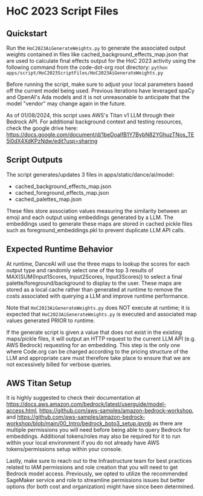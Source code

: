 # HoC 2023 Script Files

## Quickstart

Run the `HoC2023AiGenerateWeights.py` to generate the associated output weights contained in files like cached_background_effects_map.json that are used to calculate final effects output for the HoC 2023 activity using the following command from the code-dot-org root directory:
`python apps/script/HoC2023ScriptFiles/HoC2023AiGenerateWeights.py`

Before running the script, make sure to adjust your local parameters based off the current model being used. Previous iterations have leveraged spaCy and OpenAI's Ada models and it is not unreasonable to anticipate that the model "vendor" may change again in the future.

As of 01/08/2024, this script uses AWS's Titan v1 LLM through their Bedrock API. For additional background context and testing resources, check the google drive here: https://docs.google.com/document/d/1beDoalfB1Y7BybN82YGhuzTNos_TE5l0dX4XdKPzNdw/edit?usp=sharing

## Script Outputs

The script generates/updates 3 files in apps/static/dance/ai/model:

- cached_background_effects_map.json
- cached_foreground_effects_map.json
- cached_palettes_map.json

These files store association values measuring the similarity between an emoji and each output using embeddings generated by a LLM.
The embeddings used to generate these maps are stored in cached pickle files such as foreground_embeddings.pkl to prevent duplicate LLM API calls.

## Expected Runtime Behavior

At runtime, DanceAI will use the three maps to lookup the scores for each output type and randomly select one of the top 3 results of MAX(SUM(Input1Scores, Input2Scores, Input3Scores)) to select a final palette/foreground/background to display to the user. These maps are stored as a local cache rather than generated at runtime to remove the costs associated with querying a LLM and improve runtime performance.

Note that `HoC2023AiGenerateWeights.py` does NOT execute at runtime; it is expected that `HoC2023AiGenerateWeights.py` is executed and associated map values generated PRIOR to runtime.

If the generate script is given a value that does not exist in the existing maps/pickle files, it will output an HTTP request to the current LLM API (e.g. AWS Bedrock) requesting for an embedding. This step is the only one where Code.org can be charged according to the pricing structure of the LLM and appropriate care must therefore take place to ensure that we are not excessively billed for verbose queries.

## AWS Titan Setup

It is highly suggested to check their documentation at https://docs.aws.amazon.com/bedrock/latest/userguide/model-access.html, https://github.com/aws-samples/amazon-bedrock-workshop, and https://github.com/aws-samples/amazon-bedrock-workshop/blob/main/00_Intro/bedrock_boto3_setup.ipynb as there are multiple permissions you will need before being able to query Bedrock for embeddings. Additional tokens/roles may also be required for it to run within your local environment if you do not already have AWS tokens/permissions setup within your console.

Lastly, make sure to reach out to the Infrastructure team for best practices related to IAM permissions and role creation that you will need to get Bedrock model access. Previously, we opted to utilize the recommended SageMaker service and role to streamline permissions issues but better options (for both cost and organization) might have since been determined.
